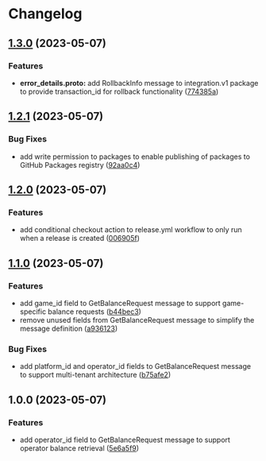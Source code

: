 # Changelog

## [1.3.0](https://github.com/shumkovdenis/protobuf-schema/compare/v1.2.1...v1.3.0) (2023-05-07)


### Features

* **error_details.proto:** add RollbackInfo message to integration.v1 package to provide transaction_id for rollback functionality ([774385a](https://github.com/shumkovdenis/protobuf-schema/commit/774385ac09403d8ed71751217b81c39c8a16ed14))

## [1.2.1](https://github.com/shumkovdenis/protobuf-schema/compare/v1.2.0...v1.2.1) (2023-05-07)


### Bug Fixes

* add write permission to packages to enable publishing of packages to GitHub Packages registry ([92aa0c4](https://github.com/shumkovdenis/protobuf-schema/commit/92aa0c40e28d80c7883967576cab74526aedb8f2))

## [1.2.0](https://github.com/shumkovdenis/protobuf-schema/compare/v1.1.0...v1.2.0) (2023-05-07)


### Features

* add conditional checkout action to release.yml workflow to only run when a release is created ([006905f](https://github.com/shumkovdenis/protobuf-schema/commit/006905ff31bb77a3a3cf96fb5a9a3aed2bf039d2))

## [1.1.0](https://github.com/shumkovdenis/protobuf-schema/compare/v1.0.0...v1.1.0) (2023-05-07)


### Features

* add game_id field to GetBalanceRequest message to support game-specific balance requests ([b44bec3](https://github.com/shumkovdenis/protobuf-schema/commit/b44bec369b52bb2ea8a1d36990193435d2f9e3b5))
* remove unused fields from GetBalanceRequest message to simplify the message definition ([a936123](https://github.com/shumkovdenis/protobuf-schema/commit/a936123572e9322c500c93ddd4e5cec3a0212235))


### Bug Fixes

* add platform_id and operator_id fields to GetBalanceRequest message to support multi-tenant architecture ([b75afe2](https://github.com/shumkovdenis/protobuf-schema/commit/b75afe26f724d027c497e308400dde58c8d777c4))

## 1.0.0 (2023-05-07)


### Features

* add operator_id field to GetBalanceRequest message to support operator balance retrieval ([5e6a5f9](https://github.com/shumkovdenis/protobuf-schema/commit/5e6a5f9753e066c6f103c8d88b5874cc7b59d630))
